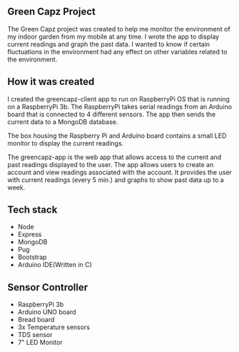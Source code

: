 ## Green Capz Project

The Green Capz project was created to help me monitor the environment of my indoor garden from my mobile at any time. I wrote the app to display current readings and graph the past data. I wanted to know if certain fluctuations in the environment had any effect on other variables related to the environment.  

## How it was created

I created the greencapz-client app to run on RaspberryPi OS that is
running on a RaspberryPi 3b.  The RaspberryPi takes serial readings 
from an Arduino board that is connected to 4 different sensors.  The app then sends the current data to
a MongoDB database. 

The box housing the Raspberry Pi and Arduino board contains a small LED monitor to display the current readings.   

The greencapz-app is the web app that allows access
to the current and past readings displayed to the user. The app allows users to create an
account and view readings associated with the account. It provides
the user with current readings (every 5 min.) and graphs to show past
data up to a week. 

## Tech stack
- Node
- Express
- MongoDB
- Pug
- Bootstrap
- Arduino IDE(Written in C)

## Sensor Controller
- RaspberryPi 3b
- Arduino UNO board
- Bread board
- 3x Temperature sensors
- TDS sensor
- 7" LED Monitor

